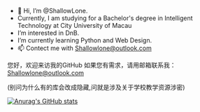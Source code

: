 - 👋 Hi, I’m @ShallowLone.
- Currently, I am studying for a Bachelor's degree in Intelligent Technology at City University of Macau
- I’m interested in DnB.
- I’m currently learning Python and Web Design.
- 📫 Contect me with Shallowlone@outlook.com

您好，欢迎来访我的GitHub 如果您有需求，请用邮箱联系我：Shallowlone@outlook.com

(别问为什么有的库会改成隐藏,问就是涉及关于学校教学资源涉密)

<!---
ShallowLone/ShallowLone is a ✨ special ✨ repository because its `README.md` (this file) appears on your GitHub profile.
You can click the Preview link to take a look at your changes.
--->
[![Anurag's GitHub stats](https://github-readme-stats.vercel.app/api?username=Shallowlone)](https://github.com/anuraghazra/github-readme-stats)

